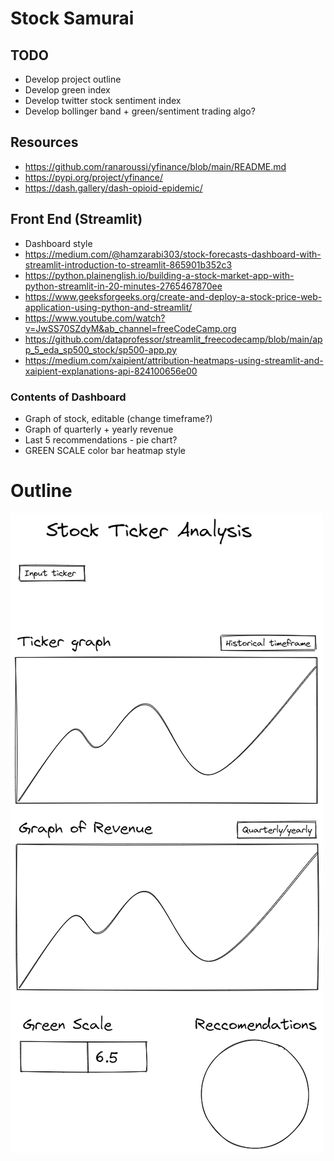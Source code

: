 # Stock Samurai
## TODO 
- Develop project outline
- Develop green index
- Develop twitter stock sentiment index
- Develop bollinger band + green/sentiment trading algo?

## Resources
- https://github.com/ranaroussi/yfinance/blob/main/README.md 
- https://pypi.org/project/yfinance/
- https://dash.gallery/dash-opioid-epidemic/

## Front End (Streamlit)
- Dashboard style
- https://medium.com/@hamzarabi303/stock-forecasts-dashboard-with-streamlit-introduction-to-streamlit-865901b352c3
- https://python.plainenglish.io/building-a-stock-market-app-with-python-streamlit-in-20-minutes-2765467870ee
- https://www.geeksforgeeks.org/create-and-deploy-a-stock-price-web-application-using-python-and-streamlit/
- https://www.youtube.com/watch?v=JwSS70SZdyM&ab_channel=freeCodeCamp.org
- https://github.com/dataprofessor/streamlit_freecodecamp/blob/main/app_5_eda_sp500_stock/sp500-app.py
- https://medium.com/xaipient/attribution-heatmaps-using-streamlit-and-xaipient-explanations-api-824100656e00

  
### Contents of Dashboard
- Graph of stock, editable (change timeframe?)
- Graph of quarterly + yearly revenue 
- Last 5 recommendations - pie chart? 
- GREEN SCALE color bar heatmap style

# Outline
![Outline](./data/outline.png)